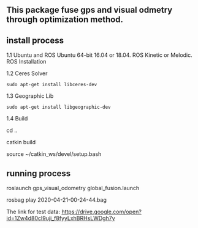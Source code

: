 

## This package fuse gps and visual odmetry through optimization method.


## install process

1.1 Ubuntu and ROS
Ubuntu 64-bit 16.04 or 18.04. ROS Kinetic or Melodic. ROS Installation

1.2 Ceres Solver

```
sudo apt-get install libceres-dev
```

1.3 Geographic Lib

```
sudo apt-get install libgeographic-dev
```

1.4 Build

cd ..

catkin build

source ~/catkin_ws/devel/setup.bash


## running process

roslaunch gps_visual_odometry global_fusion.launch

rosbag play 2020-04-21-00-24-44.bag

The link for test data: https://drive.google.com/open?id=1Zw4d80cI9uji_f8fyyLxhBRHsLWDgh7y
